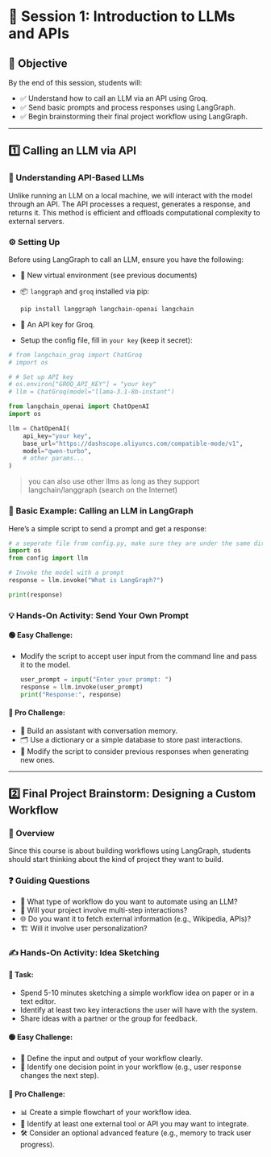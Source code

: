 # **🚀 Session 1: Introduction to LLMs and APIs**

## **🎯 Objective**

By the end of this session, students will:

- ✅ Understand how to call an LLM via an API using Groq.
- ✅ Send basic prompts and process responses using LangGraph.
- ✅ Begin brainstorming their final project workflow using LangGraph.

---

## **1️⃣ Calling an LLM via API**

### **🧐 Understanding API-Based LLMs**

Unlike running an LLM on a local machine, we will interact with the model through an API. The API processes a request, generates a response, and returns it. This method is efficient and offloads computational complexity to external servers.

### **⚙️ Setting Up**

Before using LangGraph to call an LLM, ensure you have the following:

- 🐍 New virtual environment (see previous documents)
- 📦 `langgraph` and `groq` installed via pip:
    
    ```bash
    pip install langgraph langchain-openai langchain
    ```
    
- 🔑 An API key for Groq.
- Setup the config file, fill in `your key` (keep it secret):
```python
# from langchain_groq import ChatGroq
# import os

# # Set up API key
# os.environ["GROQ_API_KEY"] = "your key"
# llm = ChatGroq(model="llama-3.1-8b-instant")

from langchain_openai import ChatOpenAI
import os

llm = ChatOpenAI(
    api_key="your key",
    base_url="https://dashscope.aliyuncs.com/compatible-mode/v1",
    model="qwen-turbo",
    # other params...
)
```

> you can also use other llms as long as they support langchain/langgraph (search on the Internet)

### **📝 Basic Example: Calling an LLM in LangGraph**

Here’s a simple script to send a prompt and get a response:

```python
# a seperate file from config.py, make sure they are under the same directory
import os
from config import llm

# Invoke the model with a prompt
response = llm.invoke("What is LangGraph?")

print(response)
```

### **💡 Hands-On Activity: Send Your Own Prompt**

#### **🟢 Easy Challenge:**

- Modify the script to accept user input from the command line and pass it to the model.
    
    ```python
    user_prompt = input("Enter your prompt: ")
    response = llm.invoke(user_prompt)
    print("Response:", response)
    ```
    

#### **🔴 Pro Challenge:**

- 🤖 Build an assistant with conversation memory.
- 🗂️ Use a dictionary or a simple database to store past interactions.
- 🔄 Modify the script to consider previous responses when generating new ones.

---

## **2️⃣ Final Project Brainstorm: Designing a Custom Workflow**

### **🧠 Overview**

Since this course is about building workflows using LangGraph, students should start thinking about the kind of project they want to build.

### **❓ Guiding Questions**

- 🤔 What type of workflow do you want to automate using an LLM?
- 🔄 Will your project involve multi-step interactions?
- 🌐 Do you want it to fetch external information (e.g., Wikipedia, APIs)?
- 🏗️ Will it involve user personalization?

### **✍️ Hands-On Activity: Idea Sketching**

#### **📌 Task:**

- Spend 5-10 minutes sketching a simple workflow idea on paper or in a text editor.
- Identify at least two key interactions the user will have with the system.
- Share ideas with a partner or the group for feedback.

#### **🟢 Easy Challenge:**

- 📝 Define the input and output of your workflow clearly.
- 🔀 Identify one decision point in your workflow (e.g., user response changes the next step).

#### **🔴 Pro Challenge:**

- 📊 Create a simple flowchart of your workflow idea.
- 🔗 Identify at least one external tool or API you may want to integrate.
- 🛠️ Consider an optional advanced feature (e.g., memory to track user progress).
